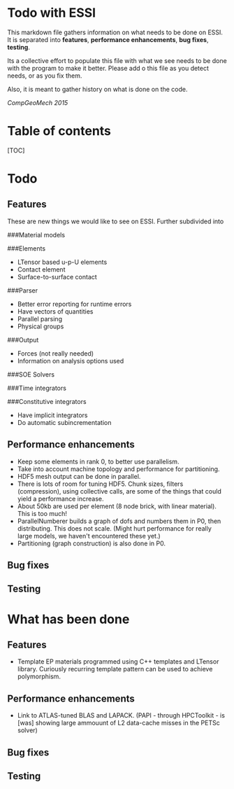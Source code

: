Todo with ESSI
==============

This markdown file gathers information on what needs to be done on ESSI. It is separated
into **features**, **performance enhancements**, **bug fixes**, **testing**.


Its a collective effort to populate this file with what we see needs to be done
with the program to make it better.  Please add o this file as you detect needs, or as
you fix them.

Also, it is meant to gather history on what is done on the code.

*CompGeoMech 2015*


Table of contents
=================

[TOC]



Todo
=======


Features
---------

These are new things we would like to see on ESSI. Further subdivided into

###Material models



###Elements

* LTensor based u-p-U elements
* Contact element
* Surface-to-surface contact

###Parser

* Better error reporting for runtime errors
* Have vectors of quantities
* Parallel parsing
* Physical groups

###Output

* Forces (not really needed)
* Information on analysis options used

###SOE Solvers


###Time integrators


###Constitutive integrators

* Have implicit integrators
* Do automatic subincrementation


Performance enhancements
------------------------

* Keep some elements in rank 0, to better use parallelism.
* Take into account machine topology and performance for partitioning.
* HDF5 mesh output can be done in parallel. 
* There is lots of room for tuning HDF5. Chunk sizes, filters (compression), using collective calls, are some of the things that could yield a performance increase.
* About 50kb are used per element (8 node brick, with linear material). This is too much!
* ParallelNumberer builds a graph of dofs and numbers them in P0, then distributing. This does not scale. (Might hurt performance for really large models, we haven't encountered these yet.)
* Partitioning (graph construction) is also done in P0. 

Bug fixes
---------



Testing
-------









What has been done
=============================



Features
---------

* Template EP materials programmed using C++ templates and LTensor library. Curiously recurring template pattern can be used to achieve polymorphism.

Performance enhancements
------------------------

* Link to ATLAS-tuned BLAS and LAPACK. (PAPI - through HPCToolkit - is [was] showing large ammouunt of L2 data-cache misses in the PETSc solver)



Bug fixes
---------



Testing
-------

